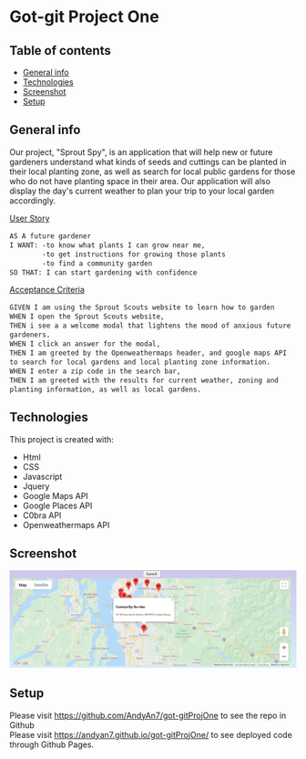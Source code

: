 # Got-git Project One

## Table of contents
* [General info](#general-info)
* [Technologies](#technologies)
* [Screenshot](#Screenshot)
* [Setup](#setup)

## General info

Our project, "Sprout Spy", is an application that will help new or future gardeners understand what kinds of seeds and cuttings can be planted in their local
planting zone, as well as search for local public gardens for those who do not have planting space in their area. Our application will also display the day's current weather to plan your trip to your local garden accordingly.


<ins>User Story</ins>

```
AS A future gardener
I WANT: -to know what plants I can grow near me,
        -to get instructions for growing those plants
        -to find a community garden
SO THAT: I can start gardening with confidence
```
<ins>Acceptance Criteria</ins>

```
GIVEN I am using the Sprout Scouts website to learn how to garden 
WHEN I open the Sprout Scouts website, 
THEN i see a a welcome modal that lightens the mood of anxious future gardeners.
WHEN I click an answer for the modal, 
THEN I am greeted by the Openweathermaps header, and google maps API to search for local gardens and local planting zone information.
WHEN I enter a zip code in the search bar,
THEN I am greeted with the results for current weather, zoning and planting information, as well as local gardens.
```
	
## Technologies
This project is created with:
* Html
* CSS
* Javascript
* Jquery
* Google Maps API
* Google Places API
* C0bra API
* Openweathermaps API

## Screenshot
![screenshot](./assets/images/localgarden.jpg)

## Setup

Please visit https://github.com/AndyAn7/got-gitProjOne to see the repo in Github
<br/>
Please visit https://andyan7.github.io/got-gitProjOne/ to see deployed code through Github Pages.
